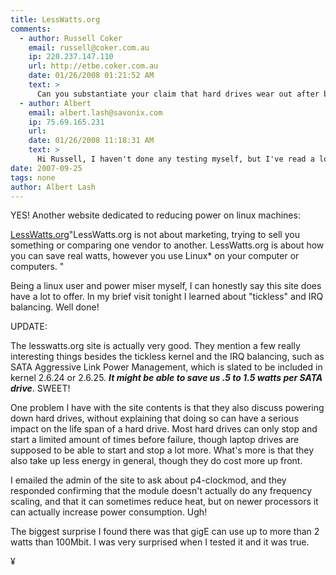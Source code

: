 ```yaml
---
title: LessWatts.org
comments:
  - author: Russell Coker
    email: russell@coker.com.au
    ip: 220.237.147.110
    url: http://etbe.coker.com.au
    date: 01/26/2008 01:21:52 AM
    text: >
      Can you substantiate your claim that hard drives wear out after being stopped and started repeatedly?<br/><br/>I would expect that drives with such a feature are designed to have it used without dying.<br/><br/>The last time I had an opportunity to ask a senior person at a hard drive manufacturing company about such things I was told that they made drives which were designed to perform any combination of operations repeatedly for the duration of the warranty period...
  - author: Albert
    email: albert.lash@savonix.com
    ip: 75.69.165.231
    url:
    date: 01/26/2008 11:18:31 AM
    text: >
      Hi Russell, I haven't done any testing myself, but I've read a lot of materials concerning the matter. For hard drives, there are a few usage measurements, kind of like mileage in a automobile: hours of operation and start / stop cycles. Here is a link to Wikipedia which should help:<br/><br/><a href="http://en.wikipedia.org/wiki/Hard_disk#Landing_zones_and_load.2Funload_technology" rel="nofollow">http://en.wikipedia.org/wiki/Hard_disk#Landing_zones_and_load.2Funload_technology</a><br/><br/>You are absolutely correct about the warranty period though, if I understand correctly, desktop drives can start and stop 10 times per day and stay under the estimated number of start / stop cycles before failure.<br/><br/>In comparing desktop drives to notebook drives, most notebook drives have substantially higher estimated start / stop cycles before failure.
date: 2007-09-25
tags: none
author: Albert Lash
---
```

YES! Another website dedicated to reducing power on linux machines:

<a href="http://www.lesswatts.org/">LessWatts.org</a>"LessWatts.org is not about marketing, trying to sell you something or comparing one vendor to another. LessWatts.org is about how you can save real watts, however you use Linux* on your computer or computers. "

Being a linux user and power miser myself, I can honestly say this site does have a lot to offer. In my brief visit tonight I learned about "tickless" and IRQ balancing. Well done!

UPDATE:

The lesswatts.org site is actually very good. They mention a few really interesting things besides the tickless kernel and the IRQ balancing, such as SATA Aggressive Link Power Management, which is slated to be included in kernel 2.6.24 or 2.6.25. <strong><em>It might be able to save us .5 to 1.5 watts per SATA drive</em></strong>. SWEET!

One problem I have with the site contents is that they also discuss powering down hard drives, without explaining that doing so can have a serious impact on the life span of a hard drive. Most hard drives can only stop and start a limited amount of times before failure, though laptop drives are supposed to be able to start and stop a lot more. What's more is that they also take up less energy in general, though they do cost more up front.

I emailed the admin of the site to ask about p4-clockmod, and they responded confirming that the module doesn't actually do any frequency scaling, and that it can sometimes reduce heat, but on newer processors it can actually increase power consumption. Ugh!

The biggest surprise I found there was that gigE can use up to more than 2 watts than 100Mbit. I was very surprised when I tested it and it was true.

¥

